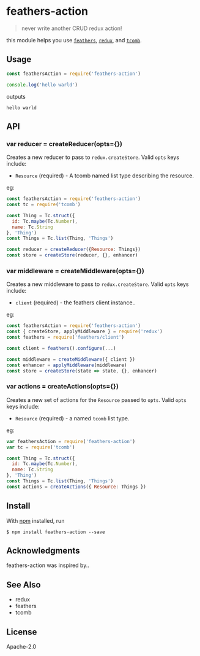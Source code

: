 # feathers-action

> never write another CRUD redux action!

this module helps you use [`feathers`](http://feathersjs.com), [`redux`](http://redux.js.org), and [`tcomb`](https://www.npmjs.com/package/tcomb).

## Usage

```js
const feathersAction = require('feathers-action')

console.log('hello warld')
```

outputs

```
hello warld
```

## API

### var reducer = createReducer(opts={})
Creates a new reducer to pass to `redux.createStore`.
Valid `opts` keys include:
- `Resource` (required) - A tcomb named list type describing the resource.

eg:
```js
const feathersAction = require('feathers-action')
const tc = require('tcomb')

const Thing = Tc.struct({
  id: Tc.maybe(Tc.Number),
  name: Tc.String
}, 'Thing')
const Things = Tc.list(Thing, 'Things')

const reducer = createReducer({Resource: Things})
const store = createStore(reducer, {}, enhancer)
```

### var middleware = createMiddleware(opts={})
Creates a new middleware to pass to `redux.createStore`.
Valid `opts` keys include:
- `client` (required) - the feathers client instance..

eg:
```js
const feathersAction = require('feathers-action')
const { createStore, applyMiddleware } = require('redux')
const feathers = require('feathers/client')

const client = feathers().configure(...)

const middleware = createMiddleware({ client })
const enhancer = applyMiddleware(middleware) 
const store = createStore(state => state, {}, enhancer)
```

### var actions = createActions(opts={})
Creates a new set of actions for the `Resource` passed to `opts`.
Valid `opts` keys include:
- `Resource` (required) - a named `tcomb` list type.

eg:
```js
var feathersAction = require('feathers-action')
var tc = require('tcomb')

const Thing = Tc.struct({
  id: Tc.maybe(Tc.Number),
  name: Tc.String
}, 'Thing')
const Things = Tc.list(Thing, 'Things')
const actions = createActions({ Resource: Things })
```

## Install

With [npm](https://npmjs.org/) installed, run

```
$ npm install feathers-action --save
```

## Acknowledgments

feathers-action was inspired by..

## See Also

- redux
- feathers
- tcomb

## License

Apache-2.0

